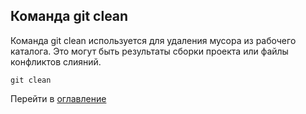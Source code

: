 ## Команда **git clean**

Команда git clean используется для удаления мусора из рабочего каталога. Это могут быть результаты сборки проекта или файлы конфликтов слияний.
```bash=
git clean
```
Перейти в [оглавление](/readme.md) 